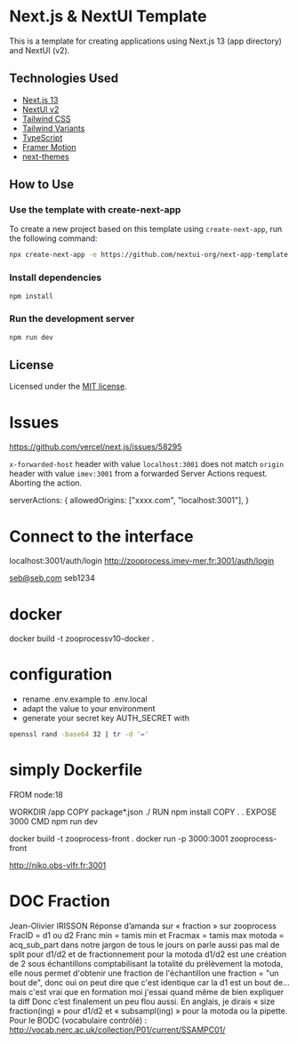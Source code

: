 # Next.js & NextUI Template

This is a template for creating applications using Next.js 13 (app directory) and NextUI (v2).

## Technologies Used

- [Next.js 13](https://nextjs.org/docs/getting-started)
- [NextUI v2](https://nextui.org/)
- [Tailwind CSS](https://tailwindcss.com/)
- [Tailwind Variants](https://tailwind-variants.org)
- [TypeScript](https://www.typescriptlang.org/)
- [Framer Motion](https://www.framer.com/motion/)
- [next-themes](https://github.com/pacocoursey/next-themes)

## How to Use


### Use the template with create-next-app

To create a new project based on this template using `create-next-app`, run the following command:

```bash
npx create-next-app -e https://github.com/nextui-org/next-app-template
```

### Install dependencies

```bash
npm install
```

### Run the development server

```bash
npm run dev
```

## License

Licensed under the [MIT license](https://github.com/nextui-org/next-app-template/blob/main/LICENSE).



# Issues

https://github.com/vercel/next.js/issues/58295

`x-forwarded-host` header with value `localhost:3001` does not match `origin` header with value `imev:3001` from a forwarded Server Actions request. Aborting the action.


serverActions: { allowedOrigins: ["xxxx.com", "localhost:3001"], }


# Connect to the interface

localhost:3001/auth/login
http://zooprocess.imev-mer.fr:3001/auth/login


seb@seb.com
seb1234


# docker 

docker build -t zooprocessv10-docker .



# configuration
+ rename .env.example to .env.local
+ adapt the value to your environment
+ generate your secret key AUTH_SECRET with 
```bash
openssl rand -base64 32 | tr -d '='
```







# simply Dockerfile

FROM node:18
  
WORKDIR /app
COPY package*.json ./
RUN npm install
COPY . .
EXPOSE 3000
CMD npm run dev


docker build -t zooprocess-front .
docker run -p 3000:3001 zooprocess-front

http://niko.obs-vlfr.fr:3001




# DOC Fraction
Jean-Olivier IRISSON
Réponse d’amanda sur « fraction »
sur zooprocess  FracID = d1 ou d2 Franc min = tamis min et Fracmax = tamis max
motoda = acq_sub_part
dans notre jargon de tous le jours on parle aussi pas mal de split pour d1/d2 et de fractionnement pour la motoda
d1/d2 est une création de 2 sous échantillons comptabilisant la totalité du prélèvement
la motoda, elle nous permet d'obtenir une fraction de l'échantillon
une fraction = "un bout de", donc oui on peut dire que c'est identique car la d1 est un bout de... mais c'est vrai que en formation moi j'essai quand même de bien expliquer la diff
Donc c’est finalement un peu flou aussi.
En anglais, je dirais « size fraction(ing) » pour d1/d2 et « subsampl(ing) » pour la motoda ou la pipette.
Pour le BODC (vocabulaire contrôlé) : http://vocab.nerc.ac.uk/collection/P01/current/SSAMPC01/